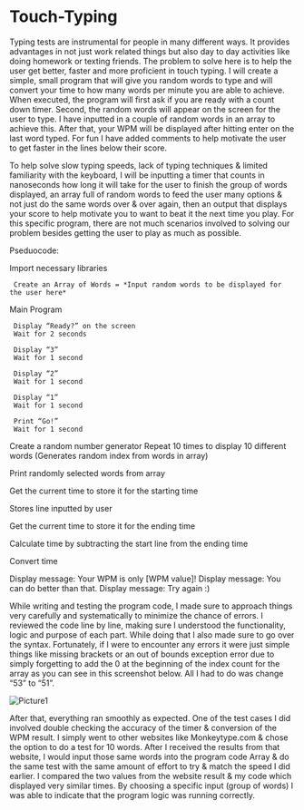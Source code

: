 # Touch-Typing

Typing tests are instrumental for people in many different ways. It provides advantages in not just work related things but also day to day activities like doing homework or texting friends. The problem to solve here is to help the user get better, faster and more proficient in touch typing. I will create a simple, small program that will give you random words to type and will convert your time to how many words per minute you are able to achieve. When executed, the program will first ask if you are ready with a count down timer. Second, the random words will appear on the screen for the user to type. I have inputted in a couple of random words in an array to achieve this. After that, your WPM will be displayed after hitting enter on the last word typed. For fun I have added comments to help motivate the user to get faster in the lines below their score.

To help solve slow typing speeds, lack of typing techniques & limited familiarity with the keyboard, I will be inputting a timer that counts in nanoseconds how long it will take for the user to finish the group of words displayed, an array full of random words to feed the user many options & not just do the same words over & over again, then an output that displays your score to help motivate you to want to beat it the next time you play. For this specific program, there are not much scenarios involved to solving our problem besides getting the user to play as much as possible. 

Pseduocode:

Import necessary libraries

     Create an Array of Words = *Input random words to be displayed for the user here*

Main Program

     Display “Ready?” on the screen
     Wait for 2 seconds 

     Display “3” 
     Wait for 1 second

     Display “2”
     Wait for 1 second

     Display “1”
     Wait for 1 second

     Print “Go!”
     Wait for 1 second

Create a random number generator 
Repeat 10 times to display 10 different words
(Generates random index from words in array)

Print randomly selected words from array

Get the current time to store it for the starting time

Stores line inputted by user 

Get the current time to store it for the ending time

Calculate time by subtracting the start line from the ending time

Convert time

Display message: Your WPM is only [WPM value]! 
Display message: You can do better than that.
Display message: Try again :)




While writing and testing the program code, I made sure to approach things very carefully and systematically to minimize the chance of errors. 
I reviewed the code line by line, making sure I understood the functionality, logic and purpose of each part. While doing that I also made sure to go over the syntax. 
Fortunately, if I were to encounter any errors it were just simple things like missing brackets or an out of bounds exception error due to simply forgetting to add the 0 at the beginning of the index count for the array as you can see in this screenshot below. All I had to do was change “53” to “51”.

![Picture1](https://github.com/Emq17/Touch-Typing/assets/147126755/09b5ee5a-5036-43d0-96a2-54856a37fef6)

After that, everything ran smoothly as expected. 
One of the test cases I did involved double checking the accuracy of the timer & conversion of the WPM result. I simply went to other websites like Monkeytype.com & chose the option to do a test for 10 words. After I received the results from that website, I would input those same words into the program code Array & do the same test with the same amount of effort to try & match the speed I did earlier. I compared the two values from the website result & my code which displayed very similar times. By choosing a specific input (group of words) I was able to indicate that the program logic was running correctly.
